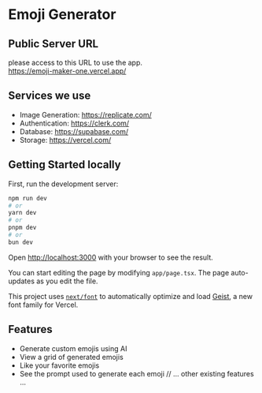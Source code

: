 # Emoji Generator

## Public Server URL

please access to this URL to use the app.  
https://emoji-maker-one.vercel.app/


## Services we use
- Image Generation: https://replicate.com/
- Authentication: https://clerk.com/
- Database: https://supabase.com/
- Storage: https://vercel.com/



## Getting Started locally

First, run the development server:

```bash
npm run dev
# or
yarn dev
# or
pnpm dev
# or
bun dev
```

Open [http://localhost:3000](http://localhost:3000) with your browser to see the result.

You can start editing the page by modifying `app/page.tsx`. The page auto-updates as you edit the file.

This project uses [`next/font`](https://nextjs.org/docs/app/building-your-application/optimizing/fonts) to automatically optimize and load [Geist](https://vercel.com/font), a new font family for Vercel.


## Features

- Generate custom emojis using AI
- View a grid of generated emojis
- Like your favorite emojis
- See the prompt used to generate each emoji
// ... other existing features ...
